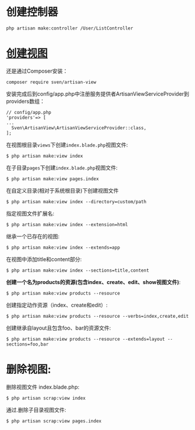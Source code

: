# 创建控制器
```
php artisan make:controller /User/ListController
```

# [创建视图](https://blog.csdn.net/qq_39603067/article/details/81057318)

还是通过Composer安装：
```
composer require sven/artisan-view
```
安装完成后到config/app.php中注册服务提供者ArtisanViewServiceProvider到providers数组：
```
// config/app.php
'providers'=> [
...
  Sven\ArtisanView\ArtisanViewServiceProvider::class,
];
```

在视图根目录`views`下创建`index.blade.php`视图文件:  
```
$ php artisan make:view index
```
在子目录`pages`下创建`index.blade.php`视图文件:  
```
$ php artisan make:view pages.index
```
在自定义目录(相对于系统根目录)下创建视图文件  
```
$ php artisan make:view index --directory=custom/path
```
指定视图文件扩展名:  
```
$ php artisan make:view index --extension=html
```
继承一个已存在的视图:  
```
$ php artisan make:view index --extends=app
```
在视图中添加title和content部分:  
```
$ php artisan make:view index --sections=title,content
```
**创建一个名为products的资源(包含index、create、edit、show视图文件)**:  
```
$ php artisan make:view products --resource
```
创建指定动作资源（index、create和edit）:  
```
$ php artisan make:view products --resource --verbs=index,create,edit
```
创建继承自layout且包含foo、bar的资源文件:  
```
$ php artisan make:view products --resource --extends=layout --sections=foo,bar
```

# 删除视图:  

删除视图文件 index.blade.php:  
```
$ php artisan scrap:view index
```
通过.删除子目录视图文件:  
```
$ php artisan scrap:view pages.index
```
